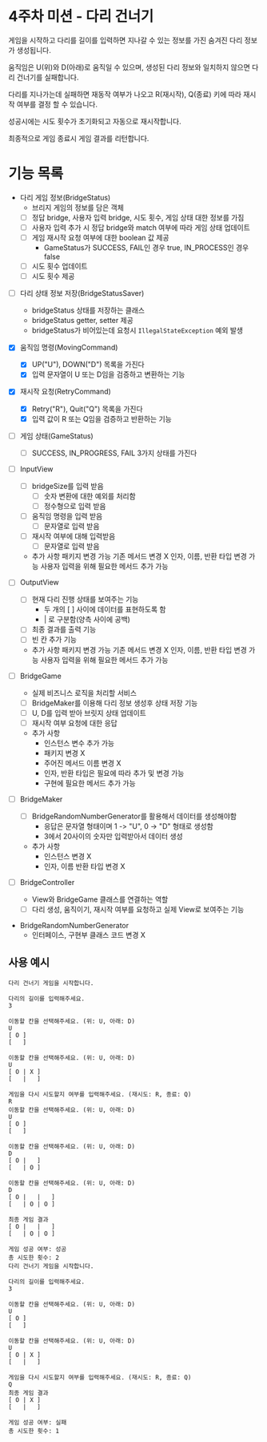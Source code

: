 # 4주차 미션 - 다리 건너기

게임을 시작하고 다리를 길이를 입력하면 지나갈 수 있는 정보를 가진 숨겨진 다리 정보가 생성됩니다.

움직임은 U(위)와 D(아래)로 움직일 수 있으며, 생성된 다리 정보와 일치하지 않으면 다리 건너기를 실패합니다.

다리를 지나가는데 실패하면 재동작 여부가 나오고 R(재시작), Q(종료) 키에 따라 재시작 여부를
결정 할 수 있습니다.

성공시에는 시도 횟수가 초기화되고 자동으로 재시작합니다.

최종적으로 게임 종료시 게임 결과를 리턴합니다.


# 기능 목록

- 다리 게임 정보(BridgeStatus)
  - 브리지 게임의 정보를 담은 객체
  - [ ] 정답 bridge, 사용자 입력 bridge, 시도 횟수, 게임 상태 대한 정보를 가짐
  - [ ] 사용자 입력 추가 시 정답 bridge와 match 여부에 따라 게임 상태 업데이트
  - [ ] 게임 재시작 요청 여부에 대한 boolean 값 제공
    - GameStatus가 SUCCESS, FAIL인 경우 true, IN_PROCESS인 경우 false
  - [ ] 시도 횟수 업데이트
  - [ ] 시도 횟수 제공

- [ ] 다리 상태 정보 저장(BridgeStatusSaver)
  - bridgeStatus 상태를 저장하는 클래스
  - bridgeStatus getter, setter 제공
  - bridgeStatus가 비어있는데 요청시 `IllegalStateException` 예외 발생

- [x] 움직임 명령(MovingCommand)
  - [x] UP("U"), DOWN("D") 목록을 가진다
  - [x] 입력 문자열이 U 또는 D임을 검증하고 변환하는 기능

- [x] 재시작 요청(RetryCommand)
  - [x] Retry("R"), Quit("Q") 목록을 가진다
  - [x] 입력 값이 R 또는 Q임을 검증하고 반환하는 기능

- [ ] 게임 상태(GameStatus)
  - [ ] SUCCESS, IN_PROGRESS, FAIL 3가지 상태를 가진다

- [ ] InputView
  - [ ] bridgeSize를 입력 받음
    - [ ] 숫자 변환에 대한 예외를 처리함
    - [ ] 정수형으로 입력 받음
  - [ ] 움직임 명령을 입력 받음
    - [ ] 문자열로 입력 받음
  - [ ] 재시작 여부에 대해 입력받음
    - [ ] 문자열로 입력 받음
  - 추가 사항
    패키지 변경 가능
    기존 메서드 변경 X
    인자, 이름, 반환 타입 변경 가능
    사용자 입력을 위해 필요한 메서드 추가 가능

- [ ] OutputView
  - [ ] 현재 다리 진행 상태를 보여주는 기능
    - 두 개의 [ ] 사이에 데이터를 표현하도록 함
    - | 로 구분함(양측 사이에 공백)
  - [ ] 최종 결과를 출력 기능
  - [ ] 빈 칸 추가 기능
  - 추가 사항
    패키지 변경 가능
    기존 메서드 변경 X
    인자, 이름, 반환 타입 변경 가능
    사용자 입력을 위해 필요한 메서드 추가 가능

- [ ] BridgeGame
  - 실제 비즈니스 로직을 처리할 서비스
  - [ ] BridgeMaker를 이용해 다리 정보 생성후 상태 저장 기능
  - [ ] U, D를 입력 받아 브릿지 상태 업데이트
  - [ ] 재시작 여부 요청에 대한 응답
  - 추가 사항
    - 인스턴스 변수 추가 가능
    - 패키지 변경 X
    - 주어진 메서드 이름 변경 X
    - 인자, 반환 타입은 필요에 따라 추가 및 변경 가능
    - 구현에 필요한 메서드 추가 가능

- [ ] BridgeMaker
  - [ ] BridgeRandomNumberGenerator를 활용해서 데이터를 생성해야함
    - 응답은 문자열 형태이며 1 -> "U", 0 -> "D" 형태로 생성함
    - 3에서 20사이의 숫자만 입력받아서 데이터 생성
  - 추가 사항
    - 인스턴스 변경 X
    - 인자, 이름 반환 타입 변경 X
    
- [ ] BridgeController
  - View와 BridgeGame 클래스를 연결하는 역할
  - [ ] 다리 생성, 움직이기, 재시작 여부를 요청하고 실제 View로 보여주는 기능
- BridgeRandomNumberGenerator
  - 인터페이스, 구현부 클래스 코드 변경 X

## 사용 예시

```text
다리 건너기 게임을 시작합니다.

다리의 길이를 입력해주세요.
3

이동할 칸을 선택해주세요. (위: U, 아래: D)
U
[ O ]
[   ]

이동할 칸을 선택해주세요. (위: U, 아래: D)
U
[ O | X ]
[   |   ]

게임을 다시 시도할지 여부를 입력해주세요. (재시도: R, 종료: Q)
R
이동할 칸을 선택해주세요. (위: U, 아래: D)
U
[ O ]
[   ]

이동할 칸을 선택해주세요. (위: U, 아래: D)
D
[ O |   ]
[   | O ]

이동할 칸을 선택해주세요. (위: U, 아래: D)
D
[ O |   |   ]
[   | O | O ]

최종 게임 결과
[ O |   |   ]
[   | O | O ]

게임 성공 여부: 성공
총 시도한 횟수: 2
다리 건너기 게임을 시작합니다.

다리의 길이를 입력해주세요.
3

이동할 칸을 선택해주세요. (위: U, 아래: D)
U
[ O ]
[   ]

이동할 칸을 선택해주세요. (위: U, 아래: D)
U
[ O | X ]
[   |   ]

게임을 다시 시도할지 여부를 입력해주세요. (재시도: R, 종료: Q)
Q
최종 게임 결과
[ O | X ]
[   |   ]

게임 성공 여부: 실패
총 시도한 횟수: 1

```